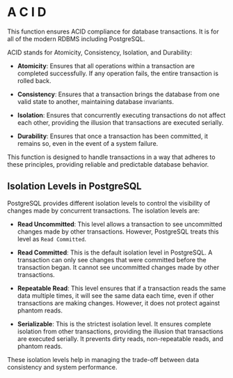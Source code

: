 # A C I D


This function ensures ACID compliance for database transactions. It is for all of the modern RDBMS including PostgreSQL.

ACID stands for Atomicity, Consistency, Isolation, and Durability:

- **Atomicity**: Ensures that all operations within a transaction are completed successfully. If any operation fails, the entire transaction is rolled back.

- **Consistency**: Ensures that a transaction brings the database from one valid state to another, maintaining database invariants.

- **Isolation**: Ensures that concurrently executing transactions do not affect each other, providing the illusion that transactions are executed serially.

- **Durability**: Ensures that once a transaction has been committed, it remains so, even in the event of a system failure.

This function is designed to handle transactions in a way that adheres to these principles, providing reliable and predictable database behavior.

## Isolation Levels in PostgreSQL

PostgreSQL provides different isolation levels to control the visibility of changes made by concurrent transactions. The isolation levels are:

- **Read Uncommitted**: This level allows a transaction to see uncommitted changes made by other transactions. However, PostgreSQL treats this level as `Read Committed`.

- **Read Committed**: This is the default isolation level in PostgreSQL. A transaction can only see changes that were committed before the transaction began. It cannot see uncommitted changes made by other transactions.

- **Repeatable Read**: This level ensures that if a transaction reads the same data multiple times, it will see the same data each time, even if other transactions are making changes. However, it does not protect against phantom reads.

- **Serializable**: This is the strictest isolation level. It ensures complete isolation from other transactions, providing the illusion that transactions are executed serially. It prevents dirty reads, non-repeatable reads, and phantom reads.

These isolation levels help in managing the trade-off between data consistency and system performance.